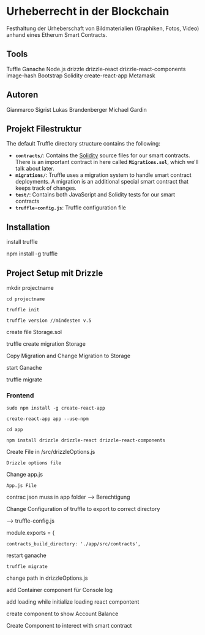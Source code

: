 # Urheberrecht in der Blockchain
Festhaltung der Urheberschaft von Bildmaterialien (Graphiken, Fotos, Video) anhand eines Etherum Smart Contracts.

## Tools
Tuffle
Ganache
Node.js
drizzle
drizzle-react
drizzle-react-components
image-hash
Bootstrap
Solidity
create-react-app
Metamask

## Autoren
Gianmarco Sigrist
Lukas Brandenberger
Michael Gardin


## Projekt Filestruktur

The default Truffle directory structure contains the following:

- **`contracts/`**: Contains the [Solidity](https://solidity.readthedocs.io/) source files for our smart contracts. There is an important contract in here called **`Migrations.sol`**, which we'll talk about later.
- **`migrations/`**: Truffle uses a migration system to handle smart contract deployments. A migration is an additional special smart contract that keeps track of changes.
- **`test/`**: Contains both JavaScript and Solidity tests for our smart contracts
- **`truffle-config.js`**: Truffle configuration file

## Installation
install truffle

npm install -g truffle


## Project Setup mit Drizzle

mkdir projectname

    cd projectname

    truffle init

    truffle version //mindesten v.5

create file Storage.sol

    

truffle create migration Storage

Copy Migration and Change Migration to Storage

start Ganache

truffle migrate

### Frontend

    sudo npm install -g create-react-app

    create-react-app app --use-npm

    cd app

    npm install drizzle drizzle-react drizzle-react-components

Create File in /src/drizzleOptions.js

    Drizzle options file

Change app.js

    App.js File

contrac json muss in app folder —> Berechtigung

Change Configuration of truffle to export to correct directory

—> truffle-config.js

module.exports = {

    contracts_build_directory: './app/src/contracts',

restart ganache

    truffle migrate

change path in drizzleOptions.js

add Container component für Console log

add loading while initialize loading react compontent

create component to show Account Balance

Create Component to interect with smart contract
